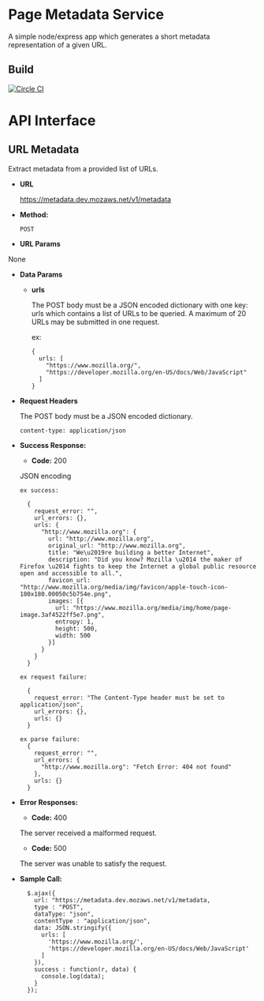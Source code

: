# Page Metadata Service 

A simple node/express app which generates a short metadata representation of a given URL. 

## Build
[![Circle CI](https://circleci.com/gh/mozilla/page-metadata-service/tree/master.svg?style=svg)](https://circleci.com/gh/mozilla/page-metadata-service/tree/master)

# API Interface

URL Metadata
----
  Extract metadata from a provided list of URLs.

* **URL**

  https://metadata.dev.mozaws.net/v1/metadata

* **Method:**

  `POST`

*  **URL Params**

  None

* **Data Params**

  * **urls**

    The POST body must be a JSON encoded dictionary with one key: urls
    which contains a list of URLs to be queried.  A maximum of 20 URLs
    may be submitted in one request.

    ex:

        {
          urls: [
            "https://www.mozilla.org/",
            "https://developer.mozilla.org/en-US/docs/Web/JavaScript"
          ]
        }

* **Request Headers**

  The POST body must be a JSON encoded dictionary.

  `content-type: application/json`

* **Success Response:**

  * **Code:** 200

  JSON encoding

      ex success:

        {
          request_error: "",
          url_errors: {},
          urls: {
            "http://www.mozilla.org": {
              url: "http://www.mozilla.org",
              original_url: "http://www.mozilla.org",
              title: "We\u2019re building a better Internet",
              description: "Did you know? Mozilla \u2014 the maker of Firefox \u2014 fights to keep the Internet a global public resource open and accessible to all.",
              favicon_url: "http://www.mozilla.org/media/img/favicon/apple-touch-icon-180x180.00050c5b754e.png",
              images: [{
                url: "https://www.mozilla.org/media/img/home/page-image.3af4522ff5e7.png",
                entropy: 1,
                height: 500,
                width: 500
              }]
            }
          }
        }

      ex request failure:

        {
          request_error: "The Content-Type header must be set to application/json",
          url_errors: {},
          urls: {}
        }

      ex parse failure:
        {
          request_error: "",
          url_errors: {
            "http://www.mozilla.org": "Fetch Error: 404 not found"
          },
          urls: {}
        }

* **Error Responses:**

  * **Code:** 400

  The server received a malformed request.  

  * **Code:** 500

  The server was unable to satisfy the request.

* **Sample Call:**

        $.ajax({
          url: "https://metadata.dev.mozaws.net/v1/metadata,
          type : "POST",
          dataType: "json",
          contentType : "application/json",
          data: JSON.stringify({
            urls: [
              'https://www.mozilla.org/',
              'https://developer.mozilla.org/en-US/docs/Web/JavaScript'
            ]
          }),
          success : function(r, data) {
            console.log(data);
          }
        });
